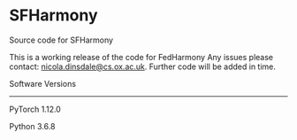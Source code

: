 # SFHarmony
Source code for SFHarmony

This is a working release of the code for FedHarmony Any issues please contact: nicola.dinsdale@cs.ox.ac.uk. Further code will be added in time.

Software Versions 
_________________
PyTorch 1.12.0

Python 3.6.8

